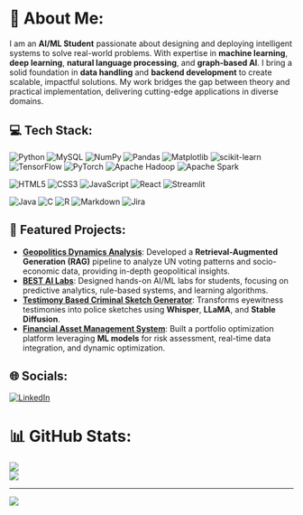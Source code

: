 # 💫 About Me:
I am an **AI/ML Student** passionate about designing and deploying intelligent systems to solve real-world problems. With expertise in **machine learning**, **deep learning**, **natural language processing**, and **graph-based AI**. I bring a solid foundation in **data handling** and **backend development** to create scalable, impactful solutions. My work bridges the gap between theory and practical implementation, delivering cutting-edge applications in diverse domains.

## 💻 Tech Stack:
![Python](https://img.shields.io/badge/python-3670A0?style=for-the-badge&logo=python&logoColor=ffdd54) 
![MySQL](https://img.shields.io/badge/mysql-4479A1.svg?style=for-the-badge&logo=mysql&logoColor=white) 
![NumPy](https://img.shields.io/badge/numpy-%23013243.svg?style=for-the-badge&logo=numpy&logoColor=white) 
![Pandas](https://img.shields.io/badge/pandas-%23150458.svg?style=for-the-badge&logo=pandas&logoColor=white) 
![Matplotlib](https://img.shields.io/badge/Matplotlib-%23ffffff.svg?style=for-the-badge&logo=Matplotlib&logoColor=black) 
![scikit-learn](https://img.shields.io/badge/scikit--learn-%23F7931E.svg?style=for-the-badge&logo=scikit-learn&logoColor=white) 
![TensorFlow](https://img.shields.io/badge/TensorFlow-%23FF6F00.svg?style=for-the-badge&logo=TensorFlow&logoColor=white) 
![PyTorch](https://img.shields.io/badge/PyTorch-%23EE4C2C.svg?style=for-the-badge&logo=PyTorch&logoColor=white) 
![Apache Hadoop](https://img.shields.io/badge/Apache%20Hadoop-66CCFF?style=for-the-badge&logo=apachehadoop&logoColor=black)
![Apache Spark](https://img.shields.io/badge/Apache%20Spark-FDEE21?style=for-the-badge&logo=apachespark&logoColor=black) 

![HTML5](https://img.shields.io/badge/html5-%23E34F26.svg?style=for-the-badge&logo=html5&logoColor=white) 
![CSS3](https://img.shields.io/badge/css3-%231572B6.svg?style=for-the-badge&logo=css3&logoColor=white) 
![JavaScript](https://img.shields.io/badge/javascript-%23323330.svg?style=for-the-badge&logo=javascript&logoColor=%23F7DF1E) 
![React](https://img.shields.io/badge/react-%2320232a.svg?style=for-the-badge&logo=react&logoColor=%2361DAFB)
![Streamlit](https://img.shields.io/badge/Streamlit-%23FE4B4B.svg?style=for-the-badge&logo=streamlit&logoColor=white) 

![Java](https://img.shields.io/badge/java-%23ED8B00.svg?style=for-the-badge&logo=openjdk&logoColor=white) 
![C](https://img.shields.io/badge/c-%2300599C.svg?style=for-the-badge&logo=c&logoColor=white) 
![R](https://img.shields.io/badge/r-%23276DC3.svg?style=for-the-badge&logo=r&logoColor=white) 
![Markdown](https://img.shields.io/badge/markdown-%23000000.svg?style=for-the-badge&logo=markdown&logoColor=white) 
![Jira](https://img.shields.io/badge/jira-%230A0FFF.svg?style=for-the-badge&logo=jira&logoColor=white)

## 🔬 Featured Projects:
- **[Geopolitics Dynamics Analysis](https://github.com/TheAditya700/Geopolitical_Dynamics_Analysis)**: Developed a **Retrieval-Augmented Generation (RAG)** pipeline to analyze UN voting patterns and socio-economic data, providing in-depth geopolitical insights.  
- **[BEST AI Labs](https://github.com/your-repo-link](https://github.com/TheAditya700/bestlabs))**: Designed hands-on AI/ML labs for students, focusing on predictive analytics, rule-based systems, and learning algorithms.  
- **[Testimony Based Criminal Sketch Generator](https://github.com/your-repo-link](https://github.com/TheAditya700/Testimony-to-Sketch))**: Transforms eyewitness testimonies into police sketches using **Whisper**, **LLaMA**, and **Stable Diffusion**.  
- **[Financial Asset Management System](https://github.com/TheAditya700/stockapp)**: Built a portfolio optimization platform leveraging **ML models** for risk assessment, real-time data integration, and dynamic optimization.

## 🌐 Socials:
[![LinkedIn](https://img.shields.io/badge/LinkedIn-%230077B5.svg?logo=linkedin&logoColor=white)](https://linkedin.com/in/www.linkedin.com/in/aditya-hr) 

# 📊 GitHub Stats:
![](https://github-readme-stats.vercel.app/api?username=TheAditya700&theme=dark&hide_border=true&include_all_commits=false&count_private=false)<br/>
![](https://github-readme-stats.vercel.app/api/top-langs/?username=TheAditya700&theme=dark&hide_border=true&include_all_commits=true&count_private=true&layout=compact)

---
[![](https://visitcount.itsvg.in/api?id=TheAditya700&icon=0&color=0)](https://visitcount.itsvg.in)

<!-- Proudly created with GPRM ( https://gprm.itsvg.in ) -->
